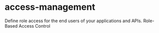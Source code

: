 # access-management
Define role access for the end users of your applications and APIs. Role-Based Access Control
